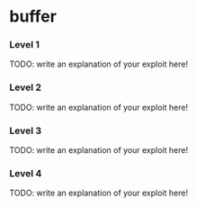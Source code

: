 # buffer

### Level 1

TODO: write an explanation of your exploit here!

### Level 2

TODO: write an explanation of your exploit here!

### Level 3

TODO: write an explanation of your exploit here! 

### Level 4

TODO: write an explanation of your exploit here!
